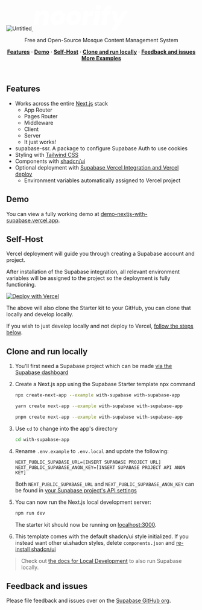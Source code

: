 ![Untitled](https://github.com/user-attachments/assets/895ee920-c165-4f96-8ca5-f072a5bda147)<a href="https://demo-nextjs-with-supabase.vercel.app/">
<svg width="50%" height="50%" viewBox="0 0 542 146" version="1.1" xmlns="http://www.w3.org/2000/svg" xmlns:xlink="http://www.w3.org/1999/xlink" xml:space="preserve" xmlns:serif="http://www.serif.com/" style="fill-rule:evenodd;clip-rule:evenodd;stroke-linejoin:round;stroke-miterlimit:2;">
    <g transform="matrix(1,0,0,1,-269.438,-467.26)">
        <g transform="matrix(3.16261,0,0,3.16261,-763.107,-1215.5)">
            <g transform="matrix(50,0,0,50,326.685,568.079)">
                <path d="M-0.004,-0L0.084,-0.496L0.228,-0.496L0.227,-0.413L0.231,-0.413C0.252,-0.444 0.277,-0.467 0.307,-0.484C0.337,-0.5 0.373,-0.508 0.416,-0.508C0.459,-0.508 0.494,-0.499 0.519,-0.48C0.544,-0.46 0.561,-0.433 0.57,-0.398C0.578,-0.363 0.578,-0.32 0.569,-0.27L0.521,-0L0.351,-0L0.396,-0.255C0.402,-0.289 0.4,-0.316 0.391,-0.336C0.382,-0.355 0.361,-0.365 0.328,-0.365C0.309,-0.365 0.292,-0.361 0.276,-0.352C0.259,-0.343 0.246,-0.33 0.235,-0.314C0.224,-0.297 0.216,-0.278 0.212,-0.255L0.167,-0L-0.004,-0Z" style="fill:white;fill-rule:nonzero;"/>
            </g>
            <g transform="matrix(50,0,0,50,356.685,568.079)">
                <path d="M0.249,0.012C0.204,0.012 0.164,0.002 0.131,-0.018C0.097,-0.037 0.071,-0.064 0.052,-0.098C0.033,-0.132 0.024,-0.17 0.024,-0.213C0.024,-0.254 0.032,-0.293 0.047,-0.329C0.062,-0.365 0.083,-0.396 0.11,-0.423C0.137,-0.45 0.169,-0.47 0.206,-0.486C0.242,-0.501 0.281,-0.508 0.324,-0.508C0.369,-0.508 0.409,-0.499 0.444,-0.48C0.478,-0.46 0.505,-0.434 0.524,-0.4C0.543,-0.366 0.553,-0.327 0.553,-0.283C0.553,-0.242 0.545,-0.203 0.53,-0.168C0.515,-0.132 0.493,-0.1 0.466,-0.074C0.438,-0.047 0.406,-0.025 0.369,-0.011C0.332,0.005 0.292,0.012 0.249,0.012ZM0.271,-0.136C0.292,-0.136 0.31,-0.142 0.326,-0.155C0.341,-0.167 0.354,-0.184 0.363,-0.205C0.372,-0.226 0.377,-0.249 0.377,-0.276C0.377,-0.294 0.374,-0.309 0.368,-0.322C0.362,-0.334 0.354,-0.343 0.343,-0.35C0.332,-0.357 0.32,-0.36 0.306,-0.36C0.286,-0.36 0.268,-0.354 0.252,-0.342C0.235,-0.329 0.222,-0.313 0.213,-0.292C0.204,-0.271 0.199,-0.247 0.199,-0.22C0.199,-0.203 0.202,-0.188 0.209,-0.175C0.215,-0.162 0.223,-0.153 0.234,-0.146C0.245,-0.139 0.257,-0.136 0.271,-0.136Z" style="fill:white;fill-rule:nonzero;"/>
            </g>
            <g transform="matrix(50,0,0,50,385.535,568.079)">
                <path d="M0.249,0.012C0.204,0.012 0.164,0.002 0.131,-0.018C0.097,-0.037 0.071,-0.064 0.052,-0.098C0.033,-0.132 0.024,-0.17 0.024,-0.213C0.024,-0.254 0.032,-0.293 0.047,-0.329C0.062,-0.365 0.083,-0.396 0.11,-0.423C0.137,-0.45 0.169,-0.47 0.206,-0.486C0.242,-0.501 0.281,-0.508 0.324,-0.508C0.369,-0.508 0.409,-0.499 0.444,-0.48C0.478,-0.46 0.505,-0.434 0.524,-0.4C0.543,-0.366 0.553,-0.327 0.553,-0.283C0.553,-0.242 0.545,-0.203 0.53,-0.168C0.515,-0.132 0.493,-0.1 0.466,-0.074C0.438,-0.047 0.406,-0.025 0.369,-0.011C0.332,0.005 0.292,0.012 0.249,0.012ZM0.271,-0.136C0.292,-0.136 0.31,-0.142 0.326,-0.155C0.341,-0.167 0.354,-0.184 0.363,-0.205C0.372,-0.226 0.377,-0.249 0.377,-0.276C0.377,-0.294 0.374,-0.309 0.368,-0.322C0.362,-0.334 0.354,-0.343 0.343,-0.35C0.332,-0.357 0.32,-0.36 0.306,-0.36C0.286,-0.36 0.268,-0.354 0.252,-0.342C0.235,-0.329 0.222,-0.313 0.213,-0.292C0.204,-0.271 0.199,-0.247 0.199,-0.22C0.199,-0.203 0.202,-0.188 0.209,-0.175C0.215,-0.162 0.223,-0.153 0.234,-0.146C0.245,-0.139 0.257,-0.136 0.271,-0.136Z" style="fill:white;fill-rule:nonzero;"/>
            </g>
            <g transform="matrix(50,0,0,50,414.385,568.079)">
                <path d="M-0.004,-0L0.084,-0.496L0.228,-0.496L0.222,-0.387L0.226,-0.387C0.245,-0.421 0.266,-0.447 0.288,-0.464C0.309,-0.481 0.332,-0.493 0.357,-0.499C0.381,-0.505 0.406,-0.508 0.432,-0.508L0.4,-0.327L0.353,-0.327C0.333,-0.327 0.315,-0.325 0.298,-0.321C0.281,-0.317 0.267,-0.31 0.254,-0.301C0.241,-0.292 0.231,-0.279 0.222,-0.263C0.213,-0.247 0.207,-0.227 0.203,-0.203L0.167,-0L-0.004,-0Z" style="fill:white;fill-rule:nonzero;"/>
            </g>
            <g transform="matrix(50,0,0,50,434.185,568.079)">
                <path d="M0.011,-0L0.099,-0.496L0.27,-0.496L0.182,-0L0.011,-0ZM0.208,-0.541C0.178,-0.541 0.154,-0.55 0.135,-0.567C0.116,-0.584 0.107,-0.605 0.107,-0.631C0.107,-0.656 0.116,-0.678 0.135,-0.695C0.154,-0.712 0.178,-0.72 0.208,-0.72C0.239,-0.72 0.263,-0.712 0.282,-0.695C0.301,-0.678 0.31,-0.656 0.31,-0.63C0.31,-0.605 0.301,-0.584 0.282,-0.567C0.263,-0.55 0.239,-0.541 0.208,-0.541Z" style="fill:white;fill-rule:nonzero;"/>
            </g>
            <g transform="matrix(50,0,0,50,448.335,568.079)">
                <path d="M0.028,-0L0.118,-0.506C0.127,-0.555 0.142,-0.593 0.164,-0.621C0.185,-0.649 0.212,-0.669 0.244,-0.682C0.275,-0.694 0.31,-0.7 0.349,-0.7L0.408,-0.7L0.382,-0.555L0.349,-0.555C0.33,-0.555 0.316,-0.551 0.307,-0.544C0.298,-0.537 0.292,-0.525 0.289,-0.508L0.199,-0L0.028,-0ZM0.029,-0.354L0.054,-0.496L0.379,-0.496L0.354,-0.354L0.029,-0.354Z" style="fill:white;fill-rule:nonzero;"/>
            </g>
            <g transform="matrix(50,0,0,50,465.585,568.079)">
                <path d="M0.04,0.2L0.194,-0.056L0.178,-0.056L0.049,-0.496L0.221,-0.496L0.299,-0.214L0.303,-0.214L0.452,-0.496L0.64,-0.496L0.221,0.2L0.04,0.2Z" style="fill:white;fill-rule:nonzero;"/>
            </g>
            <g transform="matrix(50,0,0,50,495.635,568.079)">
            </g>
        </g>
    </g>
</svg>
</a>

<p align="center">
 Free and Open-Source Mosque Content Management System
</p>

<p align="center">
  <a href="#features"><strong>Features</strong></a> ·
  <a href="#demo"><strong>Demo</strong></a> ·
  <a href="#deploy-to-vercel"><strong>Self-Host</strong></a> ·
  <a href="#clone-and-run-locally"><strong>Clone and run locally</strong></a> ·
  <a href="#feedback-and-issues"><strong>Feedback and issues</strong></a>
  <a href="#more-supabase-examples"><strong>More Examples</strong></a>
</p>
<br/>

## Features

- Works across the entire [Next.js](https://nextjs.org) stack
  - App Router
  - Pages Router
  - Middleware
  - Client
  - Server
  - It just works!
- supabase-ssr. A package to configure Supabase Auth to use cookies
- Styling with [Tailwind CSS](https://tailwindcss.com)
- Components with [shadcn/ui](https://ui.shadcn.com/)
- Optional deployment with [Supabase Vercel Integration and Vercel deploy](#deploy-your-own)
  - Environment variables automatically assigned to Vercel project

## Demo

You can view a fully working demo at [demo-nextjs-with-supabase.vercel.app](https://demo-nextjs-with-supabase.vercel.app/).

## Self-Host

Vercel deployment will guide you through creating a Supabase account and project.

After installation of the Supabase integration, all relevant environment variables will be assigned to the project so the deployment is fully functioning.

[![Deploy with Vercel](https://vercel.com/button)](https://vercel.com/new/clone?repository-url=https%3A%2F%2Fgithub.com%2Fvercel%2Fnext.js%2Ftree%2Fcanary%2Fexamples%2Fwith-supabase&project-name=nextjs-with-supabase&repository-name=nextjs-with-supabase&demo-title=nextjs-with-supabase&demo-description=This+starter+configures+Supabase+Auth+to+use+cookies%2C+making+the+user%27s+session+available+throughout+the+entire+Next.js+app+-+Client+Components%2C+Server+Components%2C+Route+Handlers%2C+Server+Actions+and+Middleware.&demo-url=https%3A%2F%2Fdemo-nextjs-with-supabase.vercel.app%2F&external-id=https%3A%2F%2Fgithub.com%2Fvercel%2Fnext.js%2Ftree%2Fcanary%2Fexamples%2Fwith-supabase&demo-image=https%3A%2F%2Fdemo-nextjs-with-supabase.vercel.app%2Fopengraph-image.png)

The above will also clone the Starter kit to your GitHub, you can clone that locally and develop locally.

If you wish to just develop locally and not deploy to Vercel, [follow the steps below](#clone-and-run-locally).

## Clone and run locally

1. You'll first need a Supabase project which can be made [via the Supabase dashboard](https://database.new)

2. Create a Next.js app using the Supabase Starter template npx command

   ```bash
   npx create-next-app --example with-supabase with-supabase-app
   ```

   ```bash
   yarn create next-app --example with-supabase with-supabase-app
   ```

   ```bash
   pnpm create next-app --example with-supabase with-supabase-app
   ```

3. Use `cd` to change into the app's directory

   ```bash
   cd with-supabase-app
   ```

4. Rename `.env.example` to `.env.local` and update the following:

   ```
   NEXT_PUBLIC_SUPABASE_URL=[INSERT SUPABASE PROJECT URL]
   NEXT_PUBLIC_SUPABASE_ANON_KEY=[INSERT SUPABASE PROJECT API ANON KEY]
   ```

   Both `NEXT_PUBLIC_SUPABASE_URL` and `NEXT_PUBLIC_SUPABASE_ANON_KEY` can be found in [your Supabase project's API settings](https://app.supabase.com/project/_/settings/api)

5. You can now run the Next.js local development server:

   ```bash
   npm run dev
   ```

   The starter kit should now be running on [localhost:3000](http://localhost:3000/).

6. This template comes with the default shadcn/ui style initialized. If you instead want other ui.shadcn styles, delete `components.json` and [re-install shadcn/ui](https://ui.shadcn.com/docs/installation/next)

> Check out [the docs for Local Development](https://supabase.com/docs/guides/getting-started/local-development) to also run Supabase locally.

## Feedback and issues

Please file feedback and issues over on the [Supabase GitHub org](https://github.com/supabase/supabase/issues/new/choose).
